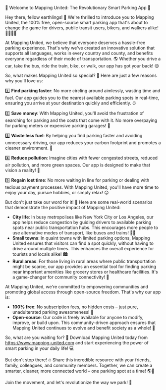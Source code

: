 🚀 Welcome to Mapping United: The Revolutionary Smart Parking App 🚀

Hey there, fellow earthlings! 👋 We're thrilled to introduce you to Mapping United, the 100% free, open-source smart parking app that's about to change the game for drivers, public transit users, bikers, and walkers alike! 🚗🚌🏃‍♂️

At Mapping United, we believe that everyone deserves a hassle-free parking experience. That's why we've created an innovative solution that supports all languages, works in every country and county, and benefits everyone regardless of their mode of transportation. 🌎 Whether you drive a car, take the bus, ride the train, bike, or walk, our app has got your back! 😊

So, what makes Mapping United so special? 🤔 Here are just a few reasons why you'll love us:

1️⃣ **Find parking faster**: No more circling around aimlessly, wasting time and fuel. Our app guides you to the nearest available parking spots in real-time, ensuring you arrive at your destination quickly and efficiently. ⏰

2️⃣ **Save money**: With Mapping United, you'll avoid the frustration of searching for parking and the costs that come with it. No more overpaying for parking meters or expensive parking garages! 💸

3️⃣ **Waste less fuel**: By helping you find parking faster and avoiding unnecessary driving, our app reduces your carbon footprint and promotes a cleaner environment. 🌟

4️⃣ **Reduce pollution**: Imagine cities with fewer congested streets, reduced air pollution, and more green spaces. Our app is designed to make that vision a reality! 🌳

5️⃣ **Regain lost time**: No more waiting in line for parking or dealing with tedious payment processes. With Mapping United, you'll have more time to enjoy your day, pursue hobbies, or simply relax! 😊

But don't just take our word for it! 💬 Here are some real-world scenarios that demonstrate the positive impact of Mapping United:

* **City life**: In busy metropolises like New York City or Los Angeles, our app helps reduce congestion by guiding drivers to available parking spots near public transportation hubs. This encourages more people to use alternative modes of transport, like buses and trains! 🚌🚂
* **Small towns**: In quaint towns with limited parking options, Mapping United ensures that visitors can find a spot quickly, without having to drive around multiple times. This enhances the overall experience for tourists and locals alike! 🏙️
* **Rural areas**: For those living in rural areas where public transportation might be scarce, our app provides an essential tool for finding parking near important amenities like grocery stores or healthcare facilities. It's a game-changer for community connectivity! 🌄

At Mapping United, we're committed to empowering communities and promoting global access through open-source freedom. That's why our app is:

* **100% free**: No subscription fees, no hidden costs – just pure, unadulterated parking awesomeness! 💸
* **Open-source**: Our code is freely available for anyone to modify, improve, or build upon. This community-driven approach ensures that Mapping United continues to evolve and benefit society as a whole! 🤖

So, what are you waiting for? 🎉 Download Mapping United today from https://www.mapping-united.com and start experiencing the power of smart parking in your daily life! 💻

But don't stop there! 🔥 Share this incredible resource with your friends, family, colleagues, and community members. Together, we can create a smarter, cleaner, more connected world – one parking spot at a time! 🌎💖

Join the movement, and let's revolutionize the way we park! 🚀